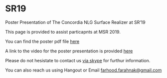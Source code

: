 # SR19
Poster Presentation  of The Concordia NLG Surface Realizer at SR’19

This page is provided to assist particapnts at MSR 2019.

You can find the poster pdf file [here](Concordia_Surface_Realizer_Poster.pdf)

A link to the video for the poster presentation is provided [here](https://www.youtube.com/watch?v=sHX6QiHa2i8)

Please do not hesistate to contact us [via skype](https://join.skype.com/invite/tkc2hPVB03ja) for furthur information.

You can also reach us using Hangout or Email <farhood.farahnak@gmail.com>
